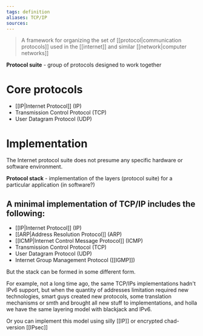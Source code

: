 ```yaml
---
tags: definition
aliases: TCP/IP
sources: 
---
```


> A framework for organizing the set of [[protocol|communication protocols]] used in the [[internet]] and similar [[network|computer networks]]

**Protocol suite** - group of protocols designed to work together

# Core protocols
- [[IP|Internet Protocol]] (IP)
- Transmission Control Protocol (TCP)
- User Datagram Protocol (UDP)

# Implementation
The Internet protocol suite does not presume any specific hardware or software environment.

**Protocol stack** - implementation of the layers (protocol suite) for a particular application (in software?)

## A minimal implementation of TCP/IP includes the following: 
- [[IP|Internet Protocol]] (IP)
- [[ARP|Address Resolution Protocol]] (ARP)
- [[ICMP|Internet Control Message Protocol]] (ICMP)
- Transmission Control Protocol (TCP)
- User Datagram Protocol (UDP)
- Internet Group Management Protocol ([[IGMP]])

But the stack can be formed in some different form. 

For example, not a long time ago, the same TCP/IPs implementations hadn't IPv6 support, but when the quantity of addresses limitation required new technologies, smart guys created new protocols, some translation mechanisms or smth and brought all new stuff to implementations, and holla we have the same layering model with blackjack and IPv6.

Or you can implement this model using silly [[IP]] or encrypted chad-version [[IPsec]]